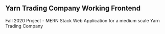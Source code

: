 ## Yarn Trading Company Working Frontend


Fall 2020 Project - MERN Stack Web Application for a medium scale Yarn Trading Company